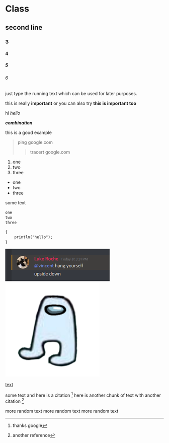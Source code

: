 # Class
## second line
### 3
#### 4
##### 5
###### 6

just type the running text
which can be used for later purposes.

this is really **important** or you can also try
__this is important too__

hi *hello*

***combination***

this is a good example
>ping google.com
>
>>tracert google.com

1. one
2. two
3. three

* one
* two
* three
  
some text

    one
    two
    three

```
{
    println("hello");
}
```

![This is a picture](Screenshot_333.png)
![amogus](amogus.png)

[text](google.com)

some text and here is a citation [^1]
here is another chunk of text with another citation [^2]

more random text
more random text
more random text

[^1]: thanks google
[^2]: another reference
